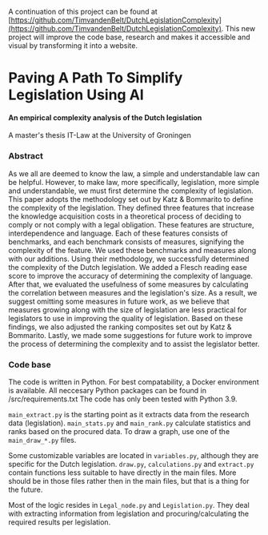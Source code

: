 A continuation of this project can be found at [https://github.com/TimvandenBelt/DutchLegislationComplexity](https://github.com/TimvandenBelt/DutchLegislationComplexity). This new project will improve the code base, research and makes it accessible and visual by transforming it into a website.

# Paving A Path To Simplify Legislation Using AI
#### An empirical complexity analysis of the Dutch legislation

A master's thesis IT-Law at the University of Groningen

### Abstract
As we all are deemed to know the law, a simple and understandable law can be helpful.
However, to make law, more specifically, legislation, more simple and understandable, we must first determine the complexity of legislation. This paper adopts the methodology set out by Katz & Bommarito to define the complexity of the legislation.
They defined three features that increase the knowledge acquisition costs in a theoretical process of deciding to comply or not comply with a legal obligation.
These features are structure, interdependence and language. Each of these features consists of benchmarks, and each benchmark consists of measures, signifying the complexity of the feature. We used these benchmarks and measures along with our additions. Using their methodology, we successfully determined the complexity of the Dutch legislation. We added a Flesch reading ease score to improve the accuracy of determining the complexity of language. After that, we evaluated the usefulness of some measures by calculating the correlation between measures and the legislation's size. As a result, we suggest omitting some measures in future work, as we believe that measures growing along with the size of legislation are less practical for legislators to use in improving the quality of legislation. Based on these findings, we also adjusted the ranking composites set out by Katz & Bommarito. Lastly, we made some suggestions for future work to improve the process of determining the complexity and to assist the legislator better.

### Code base
The code is written in Python. For best compatability, a Docker environment is available.
All neccesary Python packages can be found in /src/requirements.txt
The code has only been tested with Python 3.9.

`main_extract.py` is the starting point as it extracts data from the research data (legislation).
`main_stats.py` and `main_rank.py` calculate statistics and ranks based on the procured data.
To draw a graph, use one of the `main_draw_*.py` files.

Some customizable variables are located in `variables.py`, although they are specific for the Dutch legislation.
`draw.py`, `calculations.py` and `extract.py` contain functions less suitable to have directly in the main files.  More should be in those files rather then in the main files, but that is a thing for the future.

Most of the logic resides in `Legal_node.py` and `Legislation.py`. They deal with extracting information from legislation and procuring/calculating the required results per legislation.
